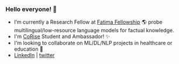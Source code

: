 ### Hello everyone! 👋  

- I’m currently a Research Fellow at [Fatima Fellowship](https://www.fatimafellowship.com/) 🌎 probe multilingual/low-resource language models for factual knowledge.
- I'm [CoRise](https://corise.com/) Student and Ambassador! ✨
- I'm looking to collaborate on ML/DL/NLP projects in healthcare or education 🚀
- [LinkedIn](https://www.linkedin.com/in/jszeina/)  | [twitter](https://twitter.com/jszeina)

<!--
**zeinasaadeddin/zeinasaadeddin** is a ✨ _special_ ✨ repository because its `README.md` (this file) appears on your GitHub profile.

Here are some ideas to get you started:

- 🔭 I’m currently working on ...
- 🌱 I’m currently learning ...
- 👯 I’m looking to collaborate on ...
- 🤔 I’m looking for help with ...
- 💬 Ask me about ...
- 📫 How to reach me: ...
- 😄 Pronouns: ...
- ⚡ Fun fact: ...
-->
